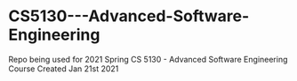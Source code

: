 # CS5130---Advanced-Software-Engineering

Repo being used for 2021 Spring CS 5130 - Advanced Software Engineering Course
Created Jan 21st 2021
